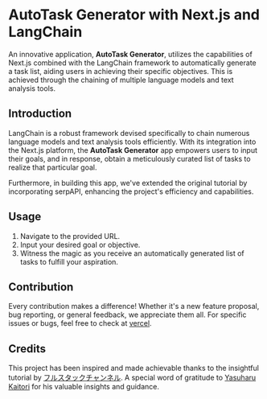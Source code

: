 # AutoTask Generator with Next.js and LangChain

An innovative application, **AutoTask Generator**, utilizes the capabilities of Next.js combined with the LangChain framework to automatically generate a task list, aiding users in achieving their specific objectives. This is achieved through the chaining of multiple language models and text analysis tools.

## Introduction

LangChain is a robust framework devised specifically to chain numerous language models and text analysis tools efficiently. With its integration into the Next.js platform, the **AutoTask Generator** app empowers users to input their goals, and in response, obtain a meticulously curated list of tasks to realize that particular goal.

Furthermore, in building this app, we've extended the original tutorial by incorporating serpAPI, enhancing the project's efficiency and capabilities.

## Usage

1. Navigate to the provided URL.
2. Input your desired goal or objective.
3. Witness the magic as you receive an automatically generated list of tasks to fulfill your aspiration.

## Contribution

Every contribution makes a difference! Whether it's a new feature proposal, bug reporting, or general feedback, we appreciate them all. For specific issues or bugs, feel free to check at [vercel](https://lang-chain-auto-task-generator.vercel.app/).

## Credits

This project has been inspired and made achievable thanks to the insightful tutorial by [フルスタックチャンネル](https://www.youtube.com/watch?v=4L9gLSb4yzU&ab_channel=%E3%83%95%E3%83%AB%E3%82%B9%E3%82%BF%E3%83%83%E3%82%AF%E3%83%81%E3%83%A3%E3%83%B3%E3%83%8D%E3%83%AB). A special word of gratitude to [Yasuharu Kaitori](https://www.linkedin.com/in/haruyasu/) for his valuable insights and guidance.
